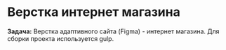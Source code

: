 # Верстка интернет магазина

**Задача:** 
Верстка адаптивного сайта (Figma) - интернет магазина. Для сборки проекта используется gulp.